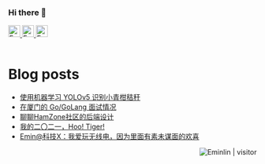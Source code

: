### Hi there 👋

<div>
<!--   <a href="https://twitter.com/eminlym" target="_blank">
    <img alt="Eminlin | Twitter"  width="28px"  src="https://gist.githubusercontent.com/Eminlin/0b02287053fa9e9fcc0825932b2ac8ec/raw/29fdbc2e7456111ed62ea41093ed590a9b00ae07/twitter.svg">
  </a> -->
  <a href="#好胆你麦造#5688" align="left" target="_blank">
    <img alt="Eminlin | OverWatch" width="24px" src="https://gist.githubusercontent.com/Eminlin/0b02287053fa9e9fcc0825932b2ac8ec/raw/15cce00915a177c18a1b6ed88c9f0616d57e6e22/owerwatch.svg">
  </a>
  <a href="https://telegram.me/Eminlin" align="left" target="_blank">
    <img alt="Eminlin | Telegram" width="24px" src="https://gist.githubusercontent.com/Eminlin/0b02287053fa9e9fcc0825932b2ac8ec/raw/bdc75789eb30263654aaed5882939e2cce909cd6/telegram.svg">
  </a>
  <a href="https://www.douban.com/people/Eminlin/" align="left" target="_blank">
    <img alt="Eminlin | Douban" width="24px" src="https://gist.githubusercontent.com/Eminlin/0b02287053fa9e9fcc0825932b2ac8ec/raw/bf7b34bca7091f53b7d4a03e9549ada7cb8c5be3/douban.svg">
  </a>
</div>

<br>

# Blog posts
<!-- BLOG-POST-LIST:START -->
- [使用机器学习 YOLOv5 识别小青柑秸秆](https://www.eminlin.com/797.html)
- [在厦门的 Go/GoLang 面试情况](https://www.eminlin.com/795.html)
- [聊聊HamZone社区的后端设计](https://www.eminlin.com/790.html)
- [我的二〇二一，Hoo! Tiger!](https://www.eminlin.com/788.html)
- [Emin@科技X：我爱玩无线电，因为里面有素未谋面的欢喜](https://www.eminlin.com/786.html)
<!-- BLOG-POST-LIST:END -->  



<!-- [![Anurag's github stats](https://github-readme-stats.vercel.app/api?username=eminlin&count_private=true)](https://github.com/anuraghazra/github-readme-stats)   -->


<!--[![Top Langs](https://github-readme-stats.vercel.app/api/top-langs/?username=eminlin)](https://github.com/anuraghazra/github-readme-stats)-->

<!--
**Eminlin/Eminlin** is a ✨ _special_ ✨ repository because its `README.md` (this file) appears on your GitHub profile.
Here are some ideas to get you started:
- 🔭 I’m currently working on ...
- 🌱 I’m currently learning ...
- 👯 I’m looking to collaborate on ...
- 🤔 I’m looking for help with ...
- 💬 Ask me about ...
- 📫 How to reach me: ...
- 😄 Pronouns: ...
- ⚡ Fun fact: ...
-->  
<div>
  <img alt="Eminlin | visitor" src="https://www.eminlin.com/visitor-badge/index.php?pageid=eminlin" align="right">
</div>
